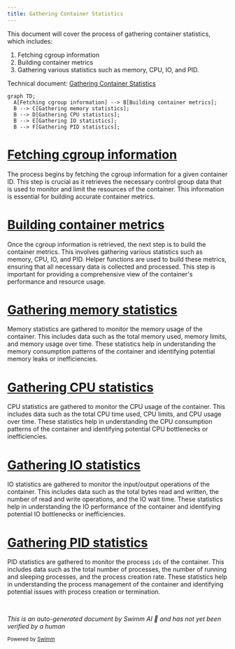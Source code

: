 ```yaml
---
title: Gathering Container Statistics
---
```

This document will cover the process of gathering container statistics, which includes:

1. Fetching cgroup information
2. Building container metrics
3. Gathering various statistics such as memory, CPU, IO, and PID.

Technical document: <SwmLink doc-title="Gathering Container Statistics">[Gathering Container Statistics](/.swm/gathering-container-statistics.el8uawmx.sw.md)</SwmLink>

```mermaid
graph TD;
  A[Fetching cgroup information] --> B[Building container metrics];
  B --> C[Gathering memory statistics];
  B --> D[Gathering CPU statistics];
  B --> E[Gathering IO statistics];
  B --> F[Gathering PID statistics];
```

# [Fetching cgroup information](https://app.swimm.io/repos/Z2l0aHViJTNBJTNBZGF0YWRvZy1hZ2VudCUzQSUzQVN3aW1tLURlbW8=/docs/el8uawmx#getcontainerstats)

The process begins by fetching the cgroup information for a given container ID. This step is crucial as it retrieves the necessary control group data that is used to monitor and limit the resources of the container. This information is essential for building accurate container metrics.

# [Building container metrics](https://app.swimm.io/repos/Z2l0aHViJTNBJTNBZGF0YWRvZy1hZ2VudCUzQSUzQVN3aW1tLURlbW8=/docs/el8uawmx#buildcontainermetrics)

Once the cgroup information is retrieved, the next step is to build the container metrics. This involves gathering various statistics such as memory, CPU, IO, and PID. Helper functions are used to build these metrics, ensuring that all necessary data is collected and processed. This step is important for providing a comprehensive view of the container's performance and resource usage.

# [Gathering memory statistics](https://app.swimm.io/repos/Z2l0aHViJTNBJTNBZGF0YWRvZy1hZ2VudCUzQSUzQVN3aW1tLURlbW8=/docs/el8uawmx#buildmemorystats)

Memory statistics are gathered to monitor the memory usage of the container. This includes data such as the total memory used, memory limits, and memory usage over time. These statistics help in understanding the memory consumption patterns of the container and identifying potential memory leaks or inefficiencies.

# [Gathering CPU statistics](https://app.swimm.io/repos/Z2l0aHViJTNBJTNBZGF0YWRvZy1hZ2VudCUzQSUzQVN3aW1tLURlbW8=/docs/el8uawmx#buildcpustats)

CPU statistics are gathered to monitor the CPU usage of the container. This includes data such as the total CPU time used, CPU limits, and CPU usage over time. These statistics help in understanding the CPU consumption patterns of the container and identifying potential CPU bottlenecks or inefficiencies.

# [Gathering IO statistics](https://app.swimm.io/repos/Z2l0aHViJTNBJTNBZGF0YWRvZy1hZ2VudCUzQSUzQVN3aW1tLURlbW8=/docs/el8uawmx#buildiostats)

IO statistics are gathered to monitor the input/output operations of the container. This includes data such as the total bytes read and written, the number of read and write operations, and the IO wait time. These statistics help in understanding the IO performance of the container and identifying potential IO bottlenecks or inefficiencies.

# [Gathering PID statistics](https://app.swimm.io/repos/Z2l0aHViJTNBJTNBZGF0YWRvZy1hZ2VudCUzQSUzQVN3aW1tLURlbW8=/docs/el8uawmx#buildpidstats)

PID statistics are gathered to monitor the process <SwmToken path="tasks/gitlab_helpers.py" pos="90:10:10" line-data="def print_gitlab_object(get_object, ctx, ids, repo=&#39;DataDog/datadog-agent&#39;, jq: str | None = None, jq_colors=True):">`ids`</SwmToken> of the container. This includes data such as the total number of processes, the number of running and sleeping processes, and the process creation rate. These statistics help in understanding the process management of the container and identifying potential issues with process creation or termination.

&nbsp;

*This is an auto-generated document by Swimm AI 🌊 and has not yet been verified by a human*

<SwmMeta version="3.0.0" repo-id="Z2l0aHViJTNBJTNBZGF0YWRvZy1hZ2VudCUzQSUzQVN3aW1tLURlbW8=" repo-name="datadog-agent"><sup>Powered by [Swimm](/)</sup></SwmMeta>
